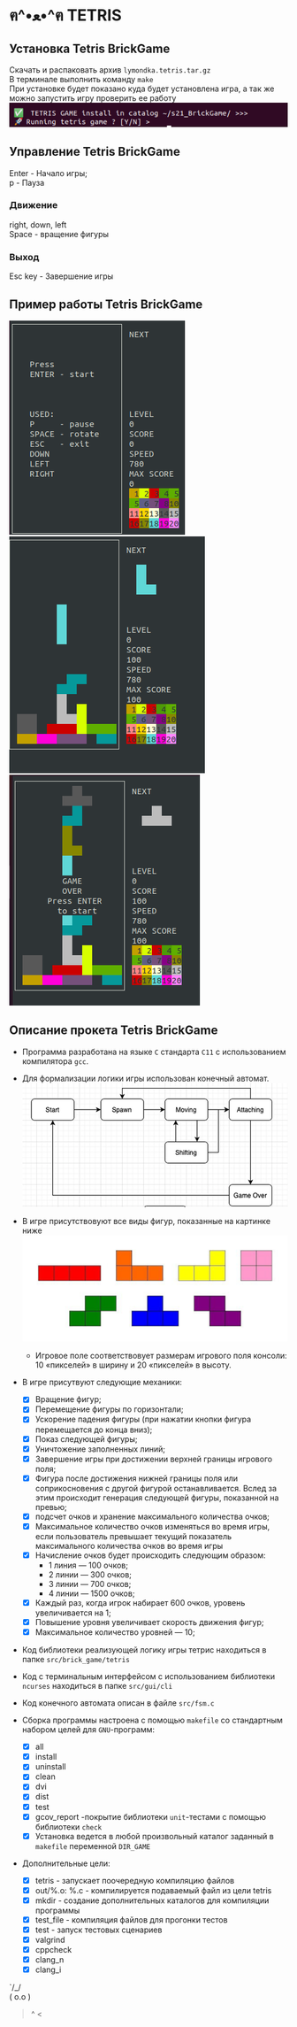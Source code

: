 # ฅ^•ﻌ•^ฅ   TETRIS 
## Установка Tetris BrickGame 
Скачать и распаковать архив `lymondka.tetris.tar.gz`  
В терминале выполнить команду `make`  
При установке будет показано куда будет установлена игра, а так же можно запустить игру проверить ее работу  
![установка игры](misc/img/install.png)

## Управление Tetris BrickGame
Enter - Начало игры;  
p - Пауза 
### Движение  
right, down, left  
Space - вращение фигуры
### Выход  
Esc key - Завершение игры 

## Пример работы Tetris BrickGame
![1](misc/img/gameStart.png)  
![2](misc/img/game.png)    
![3](misc/img/gameOver.png)  

## Описание прокета Tetris BrickGame
- Программа разработана на языке `С` стандарта `C11` с использованием компилятора `gcc`.

- Для формализации логики игры использован конечный автомат.  
  ![Автомат](misc/img/tetris.png)
  
- В игре присутствовуют все виды фигур, показанные на картинке ниже  
         ![Фигуры](misc/img/tetris-pieces.png)
  -  Игровое поле соответствовует размерам игрового поля консоли: 10 «пикселей» в ширину и 20 «пикселей» в высоту.
- В игре присутвуют следующие механики:
  - [x] Вращение фигур;  
  - [x] Перемещение фигуры по горизонтали;  
  - [x] Ускорение падения фигуры (при нажатии кнопки фигура перемещается до конца вниз);  
  - [x] Показ следующей фигуры;  
  - [x] Уничтожение заполненных линий;  
  - [x] Завершение игры при достижении верхней границы игрового поля;  
  - [x] Фигура после достижения нижней границы поля или соприкосновения с другой фигурой останавливается. Вслед за этим происходит генерация следующей фигуры, показанной на превью;  
  - [x] подсчет очков и хранение максимального количества очков;  
  - [x]  Максимальное количество очков изменяться во время игры, если пользователь превышает текущий показатель максимального количества очков во время игры
  - [x]  Начисление очков будет происходить следующим образом:
      - 1 линия — 100 очков;
      - 2 линии — 300 очков;
      - 3 линии — 700 очков;
      - 4 линии — 1500 очков;
  - [x] Каждый раз, когда игрок набирает 600 очков, уровень увеличивается на 1;   
  - [x] Повышение уровня увеличивает скорость движения фигур;  
  - [x] Максимальное количество уровней — 10;   
  
-  Код библиотеки реализующей логику игры тетрис находиться в папке `src/brick_game/tetris`  
-  Код с терминальным интерфейсом с использованием библиотеки `ncurses` находиться в папке `src/gui/cli`
-  Код конечного автомата описан в файле `src/fsm.c` 
- Сборка программы настроена с помощью `makefile` со стандартным набором целей для `GNU`-программ:
  - [x] all
  - [x] install
  - [x] uninstall
  - [x] clean
  - [x] dvi
  - [x] dist
  - [x] test
  - [x] gcov_report -покрытие библиотеки `unit`-тестами с помощью библиотеки `check` 
  - [x] Установка ведется в любой произвольный каталог  заданный в `makefile` переменной `DIR_GAME`
      
- Дополнительные цели:
    - [x] tetris - запускает поочередную компиляцию файлов
    - [x] out/%.o: %.c - компилируется подаваемый файл из цели tetris
    - [x] mkdir - создание дополнительных каталогов для компиляции программы
    - [x] test_file - компиляция файлов для прогонки тестов
    - [x] test - запуск тестовых сценариев
    - [x] valgrind  
    - [x] cppcheck
    - [x] clang_n
    - [x] clang_i
          
`/\_/\
( o.o )
 > ^ <
